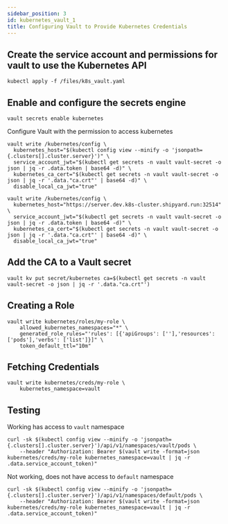 ```yaml
---
sidebar_position: 3
id: kubernetes_vault_1
title: Configuring Vault to Provide Kubernetes Credentials
---
```


<TerminalVisor>
  <Terminal 
    target="tools.container.shipyard.run" 
    shell="/bin/bash" 
    id="tools" 
    name="Tools"/>

  <Terminal 
    target="local" 
    shell="/bin/bash" 
    id="local" 
    name="Local"/>
</TerminalVisor>

## Create the service account and permissions for vault to use the Kubernetes API

```shell
kubectl apply -f /files/k8s_vault.yaml
```

## Enable and configure the secrets engine

```
vault secrets enable kubernetes
```

Configure Vault with the permission to access kubernetes

```shell
vault write /kubernetes/config \
  kubernetes_host="$(kubectl config view --minify -o 'jsonpath={.clusters[].cluster.server}')" \
  service_account_jwt="$(kubectl get secrets -n vault vault-secret -o json | jq -r .data.token | base64 -d)" \
  kubernetes_ca_cert="$(kubectl get secrets -n vault vault-secret -o json | jq -r '.data."ca.crt"' | base64 -d)" \
  disable_local_ca_jwt="true"
```

```
vault write /kubernetes/config \
  kubernetes_host="https://server.dev.k8s-cluster.shipyard.run:32514" \
  service_account_jwt="$(kubectl get secrets -n vault vault-secret -o json | jq -r .data.token | base64 -d)" \
  kubernetes_ca_cert="$(kubectl get secrets -n vault vault-secret -o json | jq -r '.data."ca.crt"' | base64 -d)" \
  disable_local_ca_jwt="true"
```

## Add the CA to a Vault secret

```shell
vault kv put secret/kubernetes ca=$(kubectl get secrets -n vault vault-secret -o json | jq -r '.data."ca.crt"')
```

## Creating a Role

```shell
vault write kubernetes/roles/my-role \
    allowed_kubernetes_namespaces="*" \
    generated_role_rules="'rules': [{'apiGroups': [''],'resources': ['pods'],'verbs': ['list']}]" \
    token_default_ttl="10m"
```

## Fetching Credentials

```
vault write kubernetes/creds/my-role \
    kubernetes_namespace=vault
```

## Testing

Working has access to `vault` namespace

```
curl -sk $(kubectl config view --minify -o 'jsonpath={.clusters[].cluster.server}')/api/v1/namespaces/vault/pods \
    --header "Authorization: Bearer $(vault write -format=json kubernetes/creds/my-role kubernetes_namespace=vault | jq -r .data.service_account_token)"
```

Not working, does not have access to `default` namespace

```
curl -sk $(kubectl config view --minify -o 'jsonpath={.clusters[].cluster.server}')/api/v1/namespaces/default/pods \
    --header "Authorization: Bearer $(vault write -format=json kubernetes/creds/my-role kubernetes_namespace=vault | jq -r .data.service_account_token)"
```

<div style={{height: "400px"}}/>
